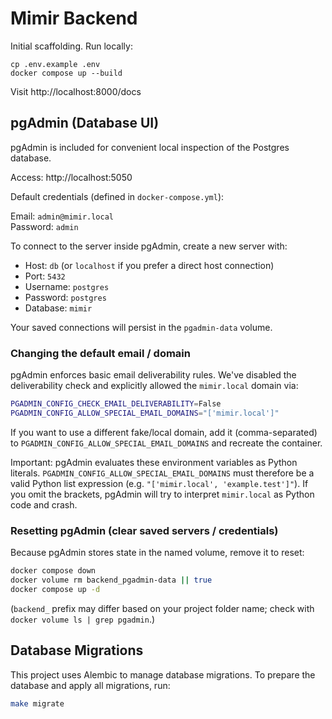 # Mimir Backend

Initial scaffolding. Run locally:

```
cp .env.example .env
docker compose up --build
```

Visit http://localhost:8000/docs

## pgAdmin (Database UI)

pgAdmin is included for convenient local inspection of the Postgres database.

Access: http://localhost:5050

Default credentials (defined in `docker-compose.yml`):

Email: `admin@mimir.local`  
Password: `admin`

To connect to the server inside pgAdmin, create a new server with:

- Host: `db` (or `localhost` if you prefer a direct host connection)  
- Port: `5432`  
- Username: `postgres`  
- Password: `postgres`  
- Database: `mimir`

Your saved connections will persist in the `pgadmin-data` volume.

### Changing the default email / domain

pgAdmin enforces basic email deliverability rules. We've disabled the deliverability check and explicitly allowed the `mimir.local` domain via:

```sh
PGADMIN_CONFIG_CHECK_EMAIL_DELIVERABILITY=False
PGADMIN_CONFIG_ALLOW_SPECIAL_EMAIL_DOMAINS="['mimir.local']"
```

If you want to use a different fake/local domain, add it (comma-separated) to `PGADMIN_CONFIG_ALLOW_SPECIAL_EMAIL_DOMAINS` and recreate the container.

Important: pgAdmin evaluates these environment variables as Python literals. `PGADMIN_CONFIG_ALLOW_SPECIAL_EMAIL_DOMAINS` must therefore be a valid Python list expression (e.g. `"['mimir.local', 'example.test']"`). If you omit the brackets, pgAdmin will try to interpret `mimir.local` as Python code and crash.

### Resetting pgAdmin (clear saved servers / credentials)

Because pgAdmin stores state in the named volume, remove it to reset:

```sh
docker compose down
docker volume rm backend_pgadmin-data || true
docker compose up -d
```

(`backend_` prefix may differ based on your project folder name; check with `docker volume ls | grep pgadmin`.)

## Database Migrations

This project uses Alembic to manage database migrations. To prepare the database and apply all migrations, run:

```sh
make migrate
```
